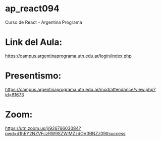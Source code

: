 # ap_react094
Curso de React - Argentina Programa
# Link del Aula:
https://campus.argentinaprograma.utn.edu.ar/login/index.php
# Presentismo:
https://campus.argentinaprograma.utn.edu.ar/mod/attendance/view.php?id=81673
# Zoom:
https://utn.zoom.us/j/92676603084?pwd=d1hEY2NZVFczRW9SZWlMZzdOV3BNZz09#success
